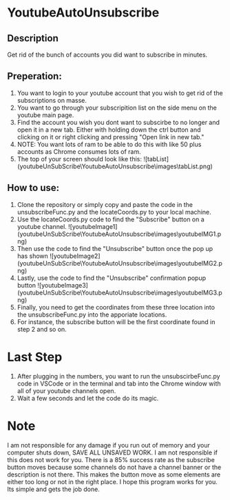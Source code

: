 # YoutubeAutoUnsubscribe
 
 ## Description
 Get rid of the bunch of accounts you did want to subscribe in minutes.

 ## Preperation:
 1. You want to login to your youtube account that you wish to get rid of the subscriptions on masse.
 2. You want to go through your subscripition list on the side menu on the youtube main page.
 3. Find the account you wish you dont want to subscirbe to no longer and open it in a new tab. Either with holding down the ctrl button and clicking on it or right clicking and pressing "Open link in new tab."
 4. NOTE: You want lots of ram to be able to do this with like 50 plus accounts as Chrome consumes lots of ram. 
 5. The top of your screen should look like this: 
 ![tabList] (youtubeUnSubScribe\YoutubeAutoUnsubscribe\images\tabList.png)

 ## How to use:
 1. Clone the repository or simply copy and paste the code in the unsubscribeFunc.py and the locateCoords.py to your local machine.
 2. Use the locateCoords.py code to find the "Subscribe" button on a youtube channel. 
 ![youtubeImage1] (youtubeUnSubScribe\YoutubeAutoUnsubscribe\images\youtubeIMG1.png)
 3. Then use the code to find the "Unsubscribe" button once the pop up has shown
 ![youtubeImage2] (youtubeUnSubScribe\YoutubeAutoUnsubscribe\images\youtubeIMG2.png)
 4. Lastly, use the code to find the "Unsubscribe" confirmation popup button
 ![youtubeImage3] (youtubeUnSubScribe\YoutubeAutoUnsubscribe\images\youtubeIMG3.png)
 5. Finally, you need to get the coordinates from these three location into the unsubscribeFunc.py into the apporiate locations. 
 6. For instance, the subscribe button will be the first coordinate found in step 2 and so on.


 # Last Step
 1. After plugging in the numbers, you want to run the unsubscirbeFunc.py code in VSCode or in the terminal and tab into the Chrome window with all of your youtube channels open.
 2. Wait a few seconds and let the code do its magic.

 # Note
 I am not responsible for any damage if you run out of memory and your computer shuts down, SAVE ALL UNSAVED WORK.
 I am not responsible if this does not work for you. 
 There is a 85% success rate as  the subscribe button moves because some channels do not have a channel banner or the description is not there. This makes the button move as some elements are either too long or not in the right place.
 I hope this program works for you. Its simple and gets the job done.